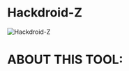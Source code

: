 # Hackdroid-Z

![Hackdroid-Z](https://miro.medium.com/max/3840/1*4VtMoJ2jGvuJB26NRaL59g.jpeg)

# ABOUT THIS TOOL:
